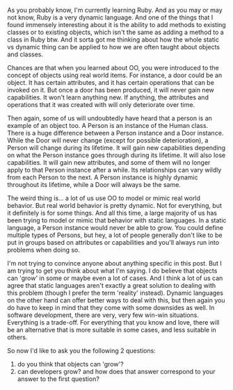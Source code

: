 As you probably know, I'm currently learning Ruby.  And as you may or may not know, Ruby is a very dynamic language.  And one of the things that I found immensely interesting about it is the ability to add methods to existing classes or to existing objects, which isn't the same as adding a method to a class in Ruby btw.  And it sorta got me thinking about how the whole static vs dynamic thing can be applied to how we are often taught about objects and classes.

Chances are that when you learned about OO, you were introduced to the concept of objects using real world items.  For instance, a door could be an object.  It has certain attributes, and it has certain operations that can be invoked on it.  But once a door has been produced, it will never gain new capabilities.  It won't learn anything new.  If anything, the attributes and operations that it was created with will only deteriorate over time.  

Then again, some of us will undoubtedly have heard that a person is an example of an object too.  A Person is an instance of the Human class.  There is a huge difference between a Person instance and a Door instance.  While the Door will never change (except for possible deterioration), a Person will change during its lifetime.  It will gain new capabilities depending on what the Person instance goes through during its lifetime.  It will also lose capabilities.  It will gain new attributes, and some of them will no longer apply to that Person instance after a while.  Its relationships can vary wildly from each Person to the next.  A Person instance is highly dynamic throughout its lifetime, while a Door will always be the same.  

The weird thing is... a lot of us use OO to model or mimic real world behavior.  But real world behavior is pretty dynamic.  Not for everything, but it definitely is for some things.  And all this time, a large majority of us has been trying to model or mimic that behavior with static languages.  In a static language, a Person instance would never be able to grow.  You could define multiple types of Persons, but hey, a lot of people generally don't like to be put in groups based on attributes or capabilities and you'll always run into problems when doing so.  

I'm not trying to convince anyone about anything specific in this post. But I am trying to get you think about what I'm saying.  I do believe that objects can 'grow' in some or maybe even a lot of cases.  And I think a lot of us can agree that static languages aren't exactly a great solution to dealing with this problem (though I prefer the term 'reality' instead).  Dynamic languages on the other hand can offer better ways to deal with this, but then again you do have to keep in mind that they come with some downsides as well.  In software development, there are very, very few win-win situations.  Everything is a trade-off.  For everything that you know and love, there will be an alternative that is more suitable in some cases, and less suitable in others.  

So now I'd like to ask you the following 2 questions:
1) do you think that objects can 'grow'?
2) can developers grow? and how does that answer correspond to your answer to the first question?